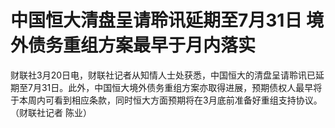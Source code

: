 # 中国恒大清盘呈请聆讯延期至7月31日 境外债务重组方案最早于月内落实

财联社3月20日电，财联社记者从知情人士处获悉，中国恒大的清盘呈请聆讯已延期至7月31日。此外，中国恒大境外债务重组方案亦取得进展，预期债权人最早将于本周内可看到相应条款，同时恒大方面预期将在3月底前准备好重组支持协议。（财联社记者
陈业）


